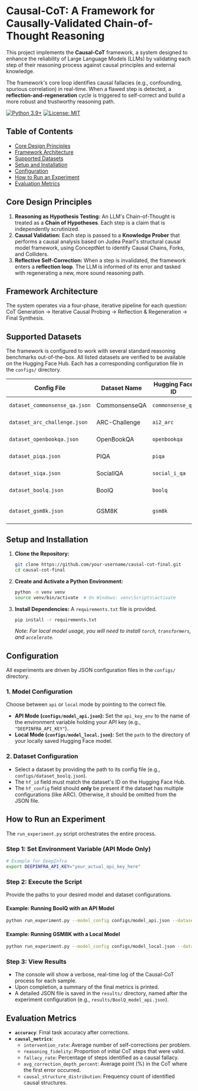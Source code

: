 # Causal-CoT: A Framework for Causally-Validated Chain-of-Thought Reasoning

This project implements the **Causal-CoT** framework, a system designed to enhance the reliability of Large Language Models (LLMs) by validating each step of their reasoning process against causal principles and external knowledge.

The framework's core loop identifies causal fallacies (e.g., confounding, spurious correlation) in real-time. When a flawed step is detected, a **reflection-and-regeneration** cycle is triggered to self-correct and build a more robust and trustworthy reasoning path.

[![Python 3.9+](https://img.shields.io/badge/python-3.9+-blue.svg)](https://www.python.org/downloads/release/python-390/)
[![License: MIT](https://img.shields.io/badge/License-MIT-yellow.svg)](https://opensource.org/licenses/MIT)

## Table of Contents

- [Core Design Principles](#core-design-principles)
- [Framework Architecture](#framework-architecture)
- [Supported Datasets](#supported-datasets)
- [Setup and Installation](#setup-and-installation)
- [Configuration](#configuration)
- [How to Run an Experiment](#how-to-run-an-experiment)
- [Evaluation Metrics](#evaluation-metrics)

## Core Design Principles

1.  **Reasoning as Hypothesis Testing:** An LLM's Chain-of-Thought is treated as a **Chain of Hypotheses**. Each step is a claim that is independently scrutinized.
2.  **Causal Validation:** Each step is passed to a **Knowledge Prober** that performs a causal analysis based on Judea Pearl's structural causal model framework, using ConceptNet to identify Causal Chains, Forks, and Colliders.
3.  **Reflective Self-Correction:** When a step is invalidated, the framework enters a **reflection loop**. The LLM is informed of its error and tasked with regenerating a new, more sound reasoning path.

## Framework Architecture

The system operates via a four-phase, iterative pipeline for each question: CoT Generation → Iterative Causal Probing → Reflection & Regeneration → Final Synthesis.

## Supported Datasets

The framework is configured to work with several standard reasoning benchmarks out-of-the-box. All listed datasets are verified to be available on the Hugging Face Hub. Each has a corresponding configuration file in the `configs/` directory.

| Config File                             | Dataset Name   | Hugging Face ID  | Task Type         |
| --------------------------------------- | -------------- | ---------------- | ----------------- |
| `dataset_commonsense_qa.json`           | CommonsenseQA  | `commonsense_qa` | Multiple Choice   |
| `dataset_arc_challenge.json`            | ARC-Challenge  | `ai2_arc`        | Multiple Choice   |
| `dataset_openbookqa.json`               | OpenBookQA     | `openbookqa`     | Multiple Choice   |
| `dataset_piqa.json`                     | PIQA           | `piqa`           | Multiple Choice   |
| `dataset_siqa.json`                     | SocialIQA      | `social_i_qa`    | Multiple Choice   |
| `dataset_boolq.json`                    | BoolQ          | `boolq`          | Yes/No Reasoning  |
| `dataset_gsm8k.json`                    | GSM8K          | `gsm8k`          | Math Word Problem |


## Setup and Installation

1.  **Clone the Repository:**
    ```bash
    git clone https://github.com/your-username/causal-cot-final.git
    cd causal-cot-final
    ```

2.  **Create and Activate a Python Environment:**
    ```bash
    python -m venv venv
    source venv/bin/activate  # On Windows: venv\Scripts\activate
    ```

3.  **Install Dependencies:**
    A `requirements.txt` file is provided.
    ```bash
    pip install -r requirements.txt
    ```
    *Note: For local model usage, you will need to install `torch`, `transformers`, and `accelerate`.*

## Configuration

All experiments are driven by JSON configuration files in the `configs/` directory.

### 1. Model Configuration
Choose between `api` or `local` mode by pointing to the correct file.
-   **API Mode (`configs/model_api.json`):** Set the `api_key_env` to the name of the environment variable holding your API key (e.g., `"DEEPINFRA_API_KEY"`).
-   **Local Mode (`configs/model_local.json`):** Set the `path` to the directory of your locally saved Hugging Face model.

### 2. Dataset Configuration
-   Select a dataset by providing the path to its config file (e.g., `configs/dataset_boolq.json`).
-   The `hf_id` field must match the dataset's ID on the Hugging Face Hub.
-   The `hf_config` field should **only** be present if the dataset has multiple configurations (like ARC). Otherwise, it should be omitted from the JSON file.

## How to Run an Experiment

The `run_experiment.py` script orchestrates the entire process.

### Step 1: Set Environment Variable (API Mode Only)
```bash
# Example for DeepInfra
export DEEPINFRA_API_KEY="your_actual_api_key_here"
```

### Step 2: Execute the Script
Provide the paths to your desired model and dataset configurations.

#### Example: Running BoolQ with an API Model
```bash
python run_experiment.py --model_config configs/model_api.json --dataset_config configs/dataset_boolq.json
```

#### Example: Running GSM8K with a Local Model
```bash
python run_experiment.py --model_config configs/model_local.json --dataset_config configs/dataset_gsm8k.json
```

### Step 3: View Results
-   The console will show a verbose, real-time log of the Causal-CoT process for each sample.
-   Upon completion, a summary of the final metrics is printed.
-   A detailed JSON file is saved in the `results/` directory, named after the experiment configuration (e.g., `results/BoolQ_model_api.json`).

## Evaluation Metrics
-   **`accuracy`**: Final task accuracy after corrections.
-   **`causal_metrics`**:
    -   `intervention_rate`: Average number of self-corrections per problem.
    -   `reasoning_fidelity`: Proportion of initial CoT steps that were valid.
    -   `fallacy_rate`: Percentage of steps identified as a causal fallacy.
    -   `avg_correction_depth_percent`: Average point (%) in the CoT where the first error occurred.
    -   `causal_structure_distribution`: Frequency count of identified causal structures.